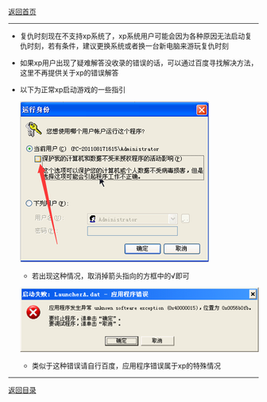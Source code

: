 [返回首页](/index.md)

***

* 复仇时刻现在不支持xp系统了，xp系统用户可能会因为各种原因无法启动复仇时刻，若有条件，建议更换系统或者换一台新电脑来游玩复仇时刻

* 如果xp用户出现了疑难解答没收录的错误的话，可以通过百度寻找解决方法，这里不再提供关于xp的错误解答

* 以下为正常xp启动游戏的一些指引
  
  ![a](../img/xp1.png)
  
  - 若出现这种情况，取消掉箭头指向的方框中的√即可
  
  ![a](../img/xp2.png)
  
  - 类似于这种错误请自行百度，应用程序错误属于xp的特殊情况



***
[返回目录](/QuestionNAnswer/index.md#gaming-problem)

